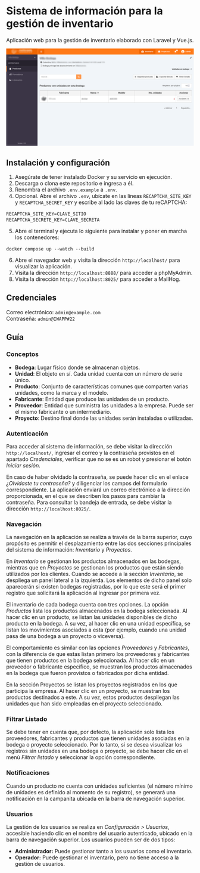 # Sistema de información para la gestión de inventario

Aplicación web para la gestión de inventario elaborado con Laravel y Vue.js.

![Captura de pantalla de la aplicación web](/screenshot.png)

## Instalación y configuración

1. Asegúrate de tener instalado Docker y su servicio en ejecución.
2. Descarga o clona este repositorio e ingresa a él.
3. Renombra el archivo `.env.example` a `.env`.
4. Opcional. Abre el archivo `.env`, ubícate en las líneas `RECAPTCHA_SITE_KEY` y `RECAPTCHA_SECRET_KEY` y escribe al lado las claves de tu reCAPTCHA:

```
RECAPTCHA_SITE_KEY=CLAVE_SITIO
RECAPTCHA_SECRETE_KEY=CLAVE_SECRETA
```

5. Abre el terminal y ejecuta lo siguiente para instalar y poner en marcha los contenedores:

```
docker compose up --watch --build
```

6. Abre el navegador web y visita la dirección `http://localhost/` para visualizar la aplicación.
7. Visita la dirección `http://localhost:8888/` para acceder a phpMyAdmin.
8. Visita la dirección `http://localhost:8025/` para acceder a MailHog.

## Credenciales

Correo electrónico: `admin@example.com`\
Contraseña: `admin@IWAPP#22`

## Guía

### Conceptos

-   **Bodega**: Lugar físico donde se almacenan objetos.
-   **Unidad**: El objeto en sí. Cada unidad cuenta con un número de serie único.
-   **Producto**: Conjunto de características comunes que comparten varias unidades, como la marca y el modelo.
-   **Fabricante**: Entidad que produce las unidades de un producto.
-   **Proveedor**: Entidad que suministra las unidades a la empresa. Puede ser el mismo fabricante o un intermediario.
-   **Proyecto**: Destino final donde las unidades serán instaladas o utilizadas.

### Autenticación

Para acceder al sistema de información, se debe visitar la dirección `http://localhost/`, ingresar el correo y la contraseña provistos en el apartado _Credenciales_, verificar que no se es un robot y presionar el botón _Iniciar sesión_.

En caso de haber olvidado la contraseña, se puede hacer clic en el enlace _¿Olvidaste tu contraseña?_ y diligenciar los campos del formulario correspondiente. La aplicación enviará un correo electrónico a la dirección proporcionada, en el que se describen los pasos para cambiar la contraseña. Para consultar la bandeja de entrada, se debe visitar la dirección `http://localhost:8025/`.

### Navegación

La navegación en la aplicación se realiza a través de la barra superior, cuyo propósito es permitir el desplazamiento entre las dos secciones principales del sistema de información: _Inventario_ y _Proyectos_.

En _Inventario_ se gestionan los productos almacenados en las bodegas, mientras que en _Proyectos_ se gestionan los productos que están siendo utilizados por los clientes. Cuando se accede a la sección _Inventario_, se despliega un panel lateral a la izquierda. Los elementos de dicho panel solo aparecerán si existen bodegas registradas, por lo que este será el primer registro que solicitará la aplicación al ingresar por primera vez.

El inventario de cada bodega cuenta con tres opciones. La opción _Productos_ lista los productos almacenados en la bodega seleccionada. Al hacer clic en un producto, se listan las unidades disponibles de dicho producto en la bodega. A su vez, al hacer clic en una unidad específica, se listan los movimientos asociados a esta (por ejemplo, cuando una unidad pasa de una bodega a un proyecto o viceversa).

El comportamiento es similar con las opciones _Proveedores_ y _Fabricantes_, con la diferencia de que estas listan primero los proveedores y fabricantes que tienen productos en la bodega seleccionada. Al hacer clic en un proveedor o fabricante específico, se muestran los productos almacenados en la bodega que fueron provistos o fabricados por dicha entidad.

En la sección Proyectos se listan los proyectos registrados en los que participa la empresa. Al hacer clic en un proyecto, se muestran los productos destinados a este. A su vez, estos productos despliegan las unidades que han sido empleadas en el proyecto seleccionado.

### Filtrar Listado

Se debe tener en cuenta que, por defecto, la aplicación solo lista los proveedores, fabricantes y productos que tienen unidades asociadas en la bodega o proyecto seleccionado. Por lo tanto, si se desea visualizar los registros sin unidades en una bodega o proyecto, se debe hacer clic en el menú _Filtrar listado_ y seleccionar la opción correspondiente.

### Notificaciones

Cuando un producto no cuenta con unidades suficientes (el número mínimo de unidades es definido al momento de su registro), se generará una notificación en la campanita ubicada en la barra de navegación superior.

### Usuarios

La gestión de los usuarios se realiza en _Configuración > Usuarios_, accesible haciendo clic en el nombre del usuario autenticado, ubicado en la barra de navegación superior. Los usuarios pueden ser de dos tipos:

-   **Administrador:** Puede gestionar tanto a los usuarios como el inventario.
-   **Operador:** Puede gestionar el inventario, pero no tiene acceso a la gestión de usuarios.

